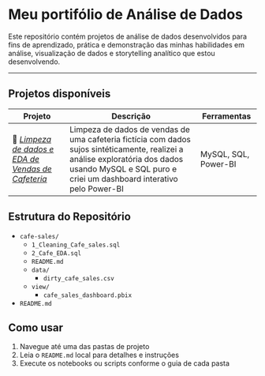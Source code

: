 # Meu portifólio de Análise de Dados

Este repositório contém projetos de análise de dados desenvolvidos para fins de aprendizado, prática e demonstração das minhas habilidades em análise, visualização de dados e storytelling analítico que estou desenvolvendo.

---

## Projetos disponíveis

| Projeto | Descrição | Ferramentas |
|--------|-----------|-------------|
| 🧹 [*Limpeza de dados e EDA de Vendas de Cafeteria*](./cafe_sales/) | Limpeza de dados de vendas de uma cafeteria fictícia com dados sujos sintéticamente, realizei a análise exploratória dos dados usando MySQL e SQL puro e criei um dashboard interativo pelo Power-BI |MySQL, SQL, Power-BI|

## Estrutura do Repositório

*  `cafe-sales/`
   -  `1_Cleaning_Cafe_sales.sql`
   -  `2_Cafe_EDA.sql`
   -  `README.md`
   -  `data/`
       -  `dirty_cafe_sales.csv`
   -  `view/`
       -  `cafe_sales_dashboard.pbix`
*  `README.md`  

## Como usar

1. Navegue até uma das pastas de projeto
2. Leia o `README.md` local para detalhes e instruções
3. Execute os notebooks ou scripts conforme o guia de cada pasta

